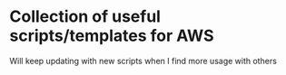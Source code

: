 # Collection of useful scripts/templates for AWS

Will keep updating with new scripts when I find more usage with others
